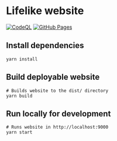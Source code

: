 # Lifelike website

[![CodeQL](https://github.com/SBRG/lifelike-website/actions/workflows/codeql-analysis.yml/badge.svg)](https://github.com/SBRG/lifelike-website/actions/workflows/codeql-analysis.yml)
[![GitHub Pages](https://github.com/SBRG/lifelike-website/actions/workflows/deploy-github-pages.yml/badge.svg)](https://github.com/SBRG/lifelike-website/actions/workflows/deploy-github-pages.yml)

## Install dependencies

```shell
yarn install
```

## Build deployable website

```shell
# Builds website to the dist/ directory
yarn build
```

## Run locally for development

```shell
# Runs website in http://localhost:9000
yarn start
```
